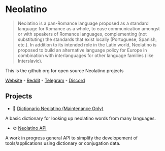 # Neolatino

> Neolatino is a pan-Romance language proposed as a standard language for Romance as a whole, to ease communication amongst or with speakers of Romance languages, complementing (not substituting) the standards that exist locally (Portuguese, Spanish, etc.). In addition to its intended role in the Latin world, Neolatino is proposed to build an alternative language policy for Europe in combination with interlanguages for other language families (like Interslavic).

This is the github org for open source Neolatino projects

[Website](https://neolatino.eu/) - [Reddit](https://www.reddit.com/r/neolatino/) - [Telegram](https://t.me/joinchat/J3GsHhaquEk9snRgnJF8fQ) - [Discord](https://discord.com/invite/d6rX7DQ9mF)

## Projects

- 📖 [Dictionario Neolatino (Maintenance Only)](https://github.com/neolatino/dictionario)

A basic dictionary for looking up neolatino words from many languages.

- ⚙️ [Neolatino API](https://github.com/neolatino/neolatino-api)

A work in progress general API to simplify the developement of tools/applications using dictionary or conjugation data.
